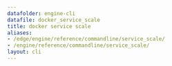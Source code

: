 ```yaml
---
datafolder: engine-cli
datafile: docker_service_scale
title: docker service scale
aliases:
- /edge/engine/reference/commandline/service_scale/
- /engine/reference/commandline/service_scale/
layout: cli
---
```


<!--
此页面是根据 Docker 源代码自动生成的。如果您想建议更改此处显示的文本，请在 GitHub 上的源代码仓库中打开一个工单或拉取请求：

https://github.com/docker/cli
-->
